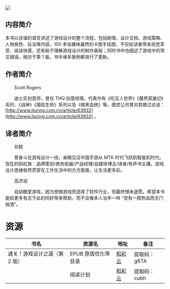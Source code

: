 ![](http://img3m7.ddimg.cn/85/26/24103417-1_u_6.jpg)

## 内容简介

本书以诙谐的语言讲述了游戏设计的整个流程，包括剧情、设计文档、游戏策略、人物角色、玩法等内容，100 多张趣味盎然的卡图手绘图，不仅给读者带来视觉享受、阅读快感，还有助于理解游戏设计的制作奥秘；同时书中也细述了游戏中的常见错误。相对于第 1 版，书中诸多案例都进行了更新。

## 作者简介

　　Scott Rogers

　　迪士尼创意师，曾任 THQ 创意经理。代表作有《吃豆人世界》《魔界英雄记》系列、《战神》《描绘生命》系列以及《暗黑血统》等。图灵公司曾对其做过访谈：[http://www.ituring.com.cn/article/63932](http://www.ituring.com.cn/article/63932) 。

## 译者简介

　　孙懿

　　曾奋斗在游戏设计一线，亲眼见证中国手游从 MTK 时代飞跃到智能机时代。现在的斜杠族：品牌策划/商务拓展/产品经理/自媒体博主/译者/有声书主播。游戏设计思维依然贯穿在工作生活中的方方面面，让生活更多彩。 

　　高济润

　　自幼酷爱游戏，因为想做游戏而选择了软件行业，但最终憾未遂愿。希望本书能给更多有志于此的同好带来帮助，而不会像本人当年一样 “空有一腔热血而无门抛洒”。

# 资源

|书名|资源名|地址|备注|
|---|---|---|---|
|通关！游戏设计之道（第 2 版）|EPUB 原版优化带目录|[和彩云](http://caiyun.feixin.10086.cn/dl/0n5Crj3uR0Ben)|提取码：g6TA|
||阅读计划|[和彩云](http://caiyun.feixin.10086.cn/dl/0n5Cg7jhLwYIc)|提取码：cubh|
